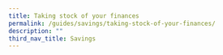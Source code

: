 ```yaml
---
title: Taking stock of your finances
permalink: /guides/savings/taking-stock-of-your-finances/
description: ""
third_nav_title: Savings
---
```

